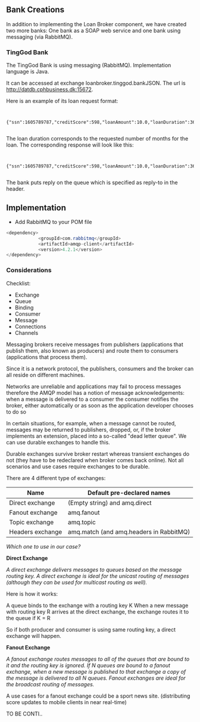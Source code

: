 ## Bank Creations

In addition to implementing the Loan Broker component, we have created two more banks: One bank as a SOAP web service and one bank using messaging (via
RabbitMQ).


### TingGod Bank

The TingGod Bank is using messaging (RabbitMQ). Implementation language is Java.

It can be accessed at exchange loanbroker.tinggod.bankJSON. The url is http://datdb.cphbusiness.dk:15672.

Here is an example of its loan
request format:

```shell
 
 {"ssn":1605789787,"creditScore":598,"loanAmount":10.0,"loanDuration":360}
 
```

The loan duration corresponds to the requested number of months for the loan.
The corresponding response will look like this:

```shell
 
 {"ssn":1605789787,"creditScore":598,"loanAmount":10.0,"loanDuration":360}
 
```
The bank puts reply on the queue which is specified as reply-to in the header.

## Implementation

* Add RabbitMQ to your POM file

```java
<dependency>
            <groupId>com.rabbitmq</groupId>
            <artifactId>amqp-client</artifactId>
            <version>4.2.1</version>
</dependency>
```
### Considerations

Checklist:

* Exchange
* Queue 
* Binding
* Consumer
* Message 
* Connections
* Channels


Messaging brokers receive messages from publishers (applications that publish them, also known as producers) and route them to consumers (applications that process them).

Since it is a network protocol, the publishers, consumers and the broker can all reside on different machines.

Networks are unreliable and applications may fail to process messages therefore the AMQP model has a notion of message acknowledgements: when a message is delivered to a consumer the consumer notifies the broker, either automatically or as soon as the application developer chooses to do so


In certain situations, for example, when a message cannot be routed, messages may be returned to publishers, dropped, or, if the broker implements an extension, placed into a so-called "dead letter queue". We can use durable exchanges to handle this.

Durable exchanges survive broker restart whereas transient exchanges do not (they have to be redeclared when broker comes back online). Not all scenarios and use cases require exchanges to be durable.

There are 4 different type of exchanges:


| Name             | Default pre-declared names              |
|------------------|-----------------------------------------|
| Direct exchange  | (Empty string) and amq.direct           |
| Fanout exchange  | amq.fanout                              |
| Topic exchange   | amq.topic                               |
| Headers exchange | amq.match (and amq.headers in RabbitMQ) |

*Which one to use in our case?*

**Direct Exchange**

*A direct exchange delivers messages to queues based on the message routing key. A direct exchange is ideal for the unicast routing of messages (although they can be used for multicast routing as well).*

Here is how it works:

A queue binds to the exchange with a routing key K
When a new message with routing key R arrives at the direct exchange, the exchange routes it to the queue if K = R

So if both producer and consumer is using same routing key, a direct exchange will happen.

**Fanout Exchange**

*A fanout exchange routes messages to all of the queues that are bound to it and the routing key is ignored. If N queues are bound to a fanout exchange, when a new message is published to that exchange a copy of the message is delivered to all N queues. Fanout exchanges are ideal for the broadcast routing of messages.*

A use cases for a fanout exchange could be a sport news site. (distributing score updates to mobile clients in near real-time)


TO BE CONTI..


